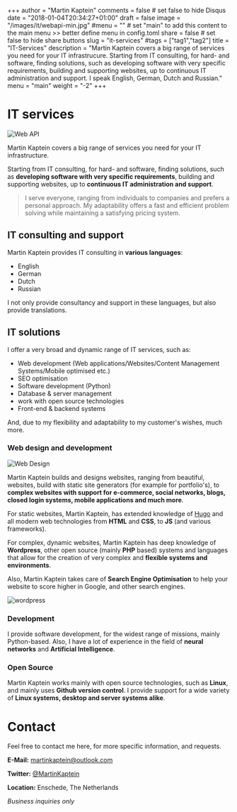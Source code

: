+++
author = "Martin Kaptein"
comments = false	# set false to hide Disqus
date = "2018-01-04T20:34:27+01:00"
draft = false
image = "/images/it/webapi-min.jpg"
#menu = ""		# set "main" to add this content to the main menu >> better define menu in config.toml
share = false	# set false to hide share buttons
slug = "it-services"
#tags = ["tag1","tag2"]
title = "IT-Services"
description = "Martin Kaptein covers a big range of services you need for your IT infrastrucure. Starting from IT consulting, for hard- and software, finding solutions, such as developing software with very specific requirements, building and supporting websites, up to continuous IT administration and support. I speak English, German, Dutch and Russian."
menu = "main"
weight = "-2"
+++



# IT services

![Web API](/images/it/webapi-min.jpg)


Martin Kaptein covers a big range of services you need for your IT infrastructure. 

Starting from IT consulting, for hard- and software, finding solutions, such as **developing software with very specific requirements**, building and supporting websites, up to **continuous IT administration and support**.

> I serve everyone, ranging from individuals to companies and prefers a personal approach. My adaptability offers a fast and efficient problem solving while maintaining a satisfying pricing system.

## IT consulting and support

Martin Kaptein provides IT consulting in **various languages**:

- English
- German
- Dutch
- Russian

I not only provide consultancy and support in these languages, but also provide translations.

## IT solutions

I offer a very broad and dynamic range of IT services, such as:

- Web development (Web applications/Websites/Content Management Systems/Mobile optimised etc.)
- SEO optimisation
- Software development (Python)
- Database & server management
- work with open source technologies
- Front-end & backend systems

And, due to my flexibility and adaptability to my customer's wishes, much more. 

### Web design and development

![Web Design](/images/it/webdesign-min.jpg)

Martin Kaptein builds and designs websites, ranging from beautiful, websites, build with static site generators (for example for portfolio's), to **complex websites with support for e-commerce, social networks, blogs, closed login systems, mobile applications and much more**.

For static websites, Martin Kaptein, has extended knowledge of [Hugo](https://gohugo.io/) and all modern web technologies from **HTML** and **CSS**, to **JS** (and various frameworks).

For complex, dynamic websites, Martin Kaptein has deep knowledge of **Wordpress**, other open source (mainly **PHP** based) systems and languages that allow for the creation of very complex and **flexible systems and environments**.

Also, Martin Kaptein takes care of **Search Engine Optimisation** to help your website to score higher in Google, and other search engines.

![wordpress](/images/it/wordpress-illustration-min.jpg)


### Development

I provide software development, for the widest range of missions, mainly Python-based. Also, I have a lot of experience in the field of **neural networks** and **Artificial Intelligence**. 

### Open Source

Martin Kaptein works mainly with open source technologies, such as **Linux**, and mainly uses **Github version control**. I provide support for a wide variety of **Linux systems, desktop and server systems alike**.

# Contact

Feel free to contact me here, for more specific information, and requests.

**E-Mail:** [martinkaptein@outlook.com](mailto:martinkaptein@outlook.com)

**Twitter:** [@MartinKaptein](https://twitter.com/martinkaptein)

**Location:** Enschede, The Netherlands

*Business inquiries only*